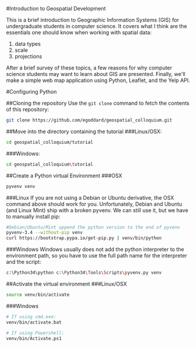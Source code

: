 #Introduction to Geospatial Development

This is a brief introduction to Geographic Information Systems (GIS) for 
undergraduate students in computer science. It covers what I think are the 
essentials one should know when working with spatial data: 

1. data types
2. scale
3. projections

After a brief survey of these topics, a few reasons for why computer science
students may want to learn about GIS are presented. Finally, we'll make a 
simple web map application using Python, Leaflet, and the Yelp API.

#Configuring Python

##Cloning the repository
Use the `git clone` command to fetch the contents of this repository:
```bash
git clone https://github.com/egoddard/geospatial_colloquium.git
```

##Move into the directory containing the tutorial
###Linux/OSX:
```bash
cd geospatial_colloquium/tutorial
```
###Windows:
```bash
cd geospatial_colloquium\tutorial
```

##Create a Python virtual Environment
###OSX
```bash
pyvenv venv
```
###Linux
If you are not using a Debian or Ubuntu derivative, the OSX command above 
should work for you. Unfortunately, Debian and Ubuntu (and Linux Mint) ship 
with a broken pyvenv. We can still use it, but we have to manually install pip: 
```bash
#Debian/Ubuntu/Mint uppend the python version to the end of pyvenv
pyvenv-3.4 --without-pip venv
curl https://bootstrap.pypa.io/get-pip.py | venv/bin/python
```
###Windows
Windows usually does not add the python interpreter to the environment path, 
so you have to use the full path name for the interpreter and the script:
```bash
c:\Python34\python c:\Python34\Tools\Scripts\pyvenv.py venv
```

##Activate the virtual environment
###Linux/OSX
```bash
source venv/bin/activate
```
###Windows
```bash
# If using cmd.exe:
venv/bin/activate.bat

# If using Powershell:
venv/bin/Activate.ps1
```
